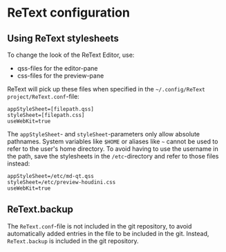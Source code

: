 # ReText configuration

## Using ReText stylesheets

To change the look of the ReText Editor, use:

- qss-files for the editor-pane
- css-files for the preview-pane

ReText will pick up these files when specified in the `~/.config/ReText project/ReText.conf`-file:

```
appStyleSheet=[filepath.qss]
styleSheet=[filepath.css]
useWebKit=true
```

The `appStyleSheet`- and `styleSheet`-parameters only allow absolute pathnames. System variables like `$HOME` or aliases like `~` cannot be used to refer to the user's home directory. To avoid having to use the username in the path, save the stylesheets in the `/etc`-directory and refer to those files instead:

```
appStyleSheet=/etc/md-qt.qss
styleSheet=/etc/preview-houdini.css
useWebKit=true
```

## ReText.backup

The `ReText.conf`-file is not included in the git repository, to avoid automatically added entries in the file to be included in the git. Instead, `ReText.backup` is included in the git repository.
